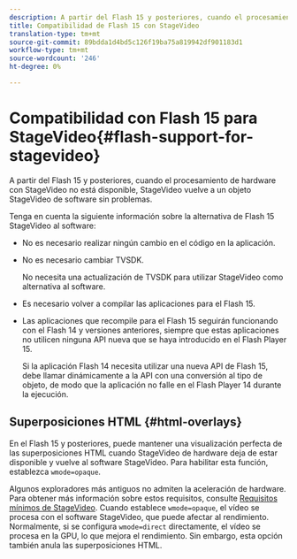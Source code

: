 ```yaml
---
description: A partir del Flash 15 y posteriores, cuando el procesamiento de hardware con StageVideo no está disponible, StageVideo vuelve a un objeto StageVideo de software sin problemas.
title: Compatibilidad de Flash 15 con StageVideo
translation-type: tm+mt
source-git-commit: 89bdda1d4bd5c126f19ba75a819942df901183d1
workflow-type: tm+mt
source-wordcount: '246'
ht-degree: 0%

---
```



# Compatibilidad con Flash 15 para StageVideo{#flash-support-for-stagevideo}

A partir del Flash 15 y posteriores, cuando el procesamiento de hardware con StageVideo no está disponible, StageVideo vuelve a un objeto StageVideo de software sin problemas.

Tenga en cuenta la siguiente información sobre la alternativa de Flash 15 StageVideo al software:

* No es necesario realizar ningún cambio en el código en la aplicación.
* No es necesario cambiar TVSDK.

   No necesita una actualización de TVSDK para utilizar StageVideo como alternativa al software.
* Es necesario volver a compilar las aplicaciones para el Flash 15.
* Las aplicaciones que recompile para el Flash 15 seguirán funcionando con el Flash 14 y versiones anteriores, siempre que estas aplicaciones no utilicen ninguna API nueva que se haya introducido en el Flash Player 15.

   Si la aplicación Flash 14 necesita utilizar una nueva API de Flash 15, debe llamar dinámicamente a la API con una conversión al tipo de objeto, de modo que la aplicación no falle en el Flash Player 14 durante la ejecución.

## Superposiciones HTML {#html-overlays}

En el Flash 15 y posteriores, puede mantener una visualización perfecta de las superposiciones HTML cuando StageVideo de hardware deja de estar disponible y vuelve al software StageVideo. Para habilitar esta función, establezca `wmode=opaque`.

Algunos exploradores más antiguos no admiten la aceleración de hardware. Para obtener más información sobre estos requisitos, consulte [Requisitos mínimos de StageVideo](../../../../../tvsdk-1.4-for-desktop-hls/c-psdk-dhls-1.4-introduction/overview-prod-audience-guide/requirements/stagevideo-capabilities/r-psdk-dhls-1.4-requirements-stage-video.md). Cuando establece `wmode=opaque`, el vídeo se procesa con el software StageVideo, que puede afectar al rendimiento. Normalmente, si se configura `wmode=direct` directamente, el vídeo se procesa en la GPU, lo que mejora el rendimiento. Sin embargo, esta opción también anula las superposiciones HTML.
